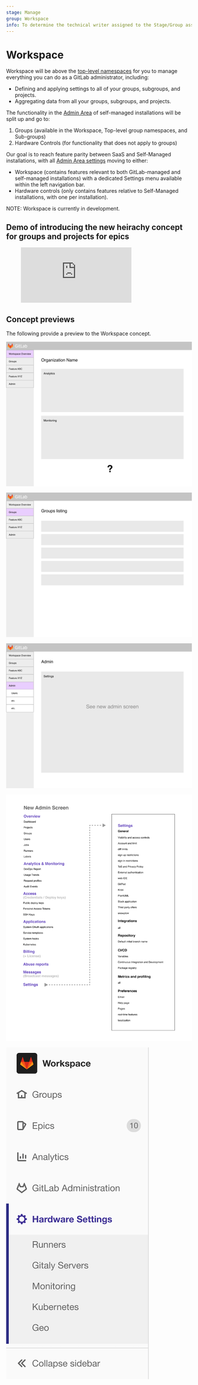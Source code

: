 ```yaml
---
stage: Manage
group: Workspace
info: To determine the technical writer assigned to the Stage/Group associated with this page, see https://about.gitlab.com/handbook/engineering/ux/technical-writing/#assignments
---
```


# Workspace

Workspace will be above the [top-level namespaces](../group/index.md#namespaces) for you to manage everything you can do as a GitLab administrator, including:

- Defining and applying settings to all of your groups, subgroups, and projects.
- Aggregating data from all your groups, subgroups, and projects.

The functionality in the [Admin Area](../admin_area/index.md) of self-managed installations will be split up and go to:

1. Groups (available in the Workspace, Top-level group namespaces, and Sub-groups)
1. Hardware Controls (for functionality that does not apply to groups)

Our goal is to reach feature parity between SaaS and Self-Managed installations, with all [Admin Area settings](/ee/user/admin_area/settings/) moving to either:

- Workspace (contains features relevant to both GitLab-managed and self-managed installations) with a dedicated Settings menu available within the left navigation bar.
- Hardware controls (only contains features relative to Self-Managed installations, with one per installation).

NOTE:
Workspace is currently in development.

## Demo of introducing the new heirachy concept for groups and projects for epics

<figure class="video_container">
  <iframe src="https://www.youtube.com/embed/fE74lsG_8yM" frameborder="0" allowfullscreen="true"> </iframe>
</figure>

## Concept previews

The following provide a preview to the Workspace concept.

![Workspace Overview](img/1.1-Instance_overview.png)

![Groups Overview](img/1.2-Groups_overview.png)

![Admin Overview](img/1.3-Admin.png)

![Admin Overview](img/Admin_Settings.png)

![Admin Overview](img/hardware_settings.png)
